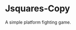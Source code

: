 # Jsquares-Copy
A simple platform fighting game.
<!DOCTYPE html>
<html>
  <head>
    <script src="https://cdnjs.cloudflare.com/ajax/libs/p5.js/0.7.3/p5.min.js"></script>
    <script src="https://cdnjs.cloudflare.com/ajax/libs/p5.js/0.7.3/addons/p5.dom.min.js"></script>
    <script src="https://cdnjs.cloudflare.com/ajax/libs/p5.js/0.7.3/addons/p5.sound.min.js"></script>
    <link rel="stylesheet" type="text/css" href="style.css">
    <meta charset="utf-8" />

  </head>
  <body>
    <script src="redplayer.js"></script>
    <script src="blueplayer.js"></script>
    <script src="sketch.js"></script>
  </body>
</html>
